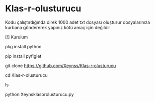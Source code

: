 # Klas-r-olusturucu
Kodu çalıştırdığında direk 1000 adet txt dosyası oluşturur dosyalarınıza kurbana göndererek yapınız kötü amaç için değildir 


[!] Kurulum

pkg install python

pip install pyfiglet

git clone https://github.com/Xeynss/Klas-r-olusturucu

cd Klas-r-olusturucu

ls

python Xeynsklasorolusturucu.py
